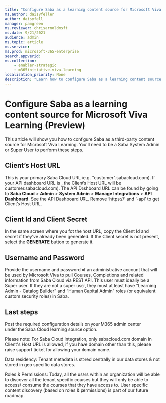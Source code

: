 ```yaml
---
title: "Configure Saba as a learning content source for Microsoft Viva Learning (Preview)"
ms.author: daisyfeller
author: daisyfell
manager: pamgreen
ms.reviewer: chrisarnoldmsft
ms.date: 9/21/2021
audience: admin
ms.topic: article
ms.service: 
ms.prod: microsoft-365-enterprise
search.appverid: 
ms.collection: 
    - enabler-strategic
    - m365initiative-viva-learning
localization_priority: None
description: "Learn how to configure Saba as a learning content source for Microsoft Viva Learning (Preview)."
---
```


# Configure Saba as a learning content source for Microsoft Viva Learning (Preview)

This article will show you how to configure Saba as a third-party content source for Microsoft Viva Learning. You'll need to be a Saba System Admin or Super User to perform these steps.

## Client’s Host URL

This is your primary Saba Cloud URL (e.g. "customer".sabacloud.com). If your API dashboard URL is <!--https://customer-api.sabacloud.com-->, the Client’s Host URL will be customer.sabacloud.com). The API Dashboard URL can be found by going to **Saba Cloud** > **Admin** > **System Admin** > **Manage Integrations** > **API Dashboard**. See the API Dashboard URL. Remove ‘https://’ and ‘-api’ to get Client’s Host URL.

<!-- image 1-->

## Client Id and Client Secret

In the same screen where you fot the host URL, copy the Client Id and secret if they've already been generated. If the Client secret is not present, select the **GENERATE** button to generate it.

<!-- image 2-->

## Username and Password

Provide the username and password of an administrative account that will be used by Microsoft Viva to pull Courses, Completions and related information from Saba Cloud via REST API. This user must ideally be a Super user. If they are not a super user, they must at least have “Learning Admin - Catalog Builder” and “Human Capital Admin” roles (or equivalent custom security roles) in Saba.

## Last steps

Post the required configuration details on your M365 admin center under the Saba Cloud learning source option.  

<!-- image 3-->

Please note:  For Saba Cloud integration, only sabacloud.com domain in Client's Host URL is allowed, if you have domain other than this, please raise support ticket for allowing your domain name.

Data residency: Tenant metadata is stored centrally in our data stores & not stored in geo specific data stores.

Roles & Permissions:  Today, all the users within an organization will be able to discover all the tenant specific courses but they will only be able to access/ consume the courses that they have access to. User specific content discovery (based on roles & permissions) is part of our future roadmap.
